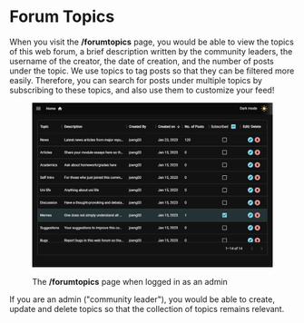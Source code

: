 # Forum Topics

When you visit the **/forumtopics** page, you would be able to view the topics of this web forum, a brief description written by the community leaders, the username of the creator, the date of creation, and the number of posts under the topic. We use topics to tag posts so that they can be filtered more easily. Therefore, you can search for posts under multiple topics by subscribing to these topics, and also use them to customize your feed!

<figure><img src="../.gitbook/assets/image (3).png" alt=""><figcaption><p>The <strong>/forumtopics</strong> page when logged in as an admin</p></figcaption></figure>

If you are an admin ("community leader"), you would be able to create, update and delete topics so that the collection of topics remains relevant.&#x20;

